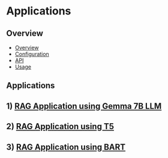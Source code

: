 # Applications

## Overview

- [Overview](#overview)
- [Configuration](#configuration)
- [API](#api)
- [Usage](#usage)


## Applications

## 1) [RAG Application using Gemma 7B LLM](https://github.com/huggingface/transformers/tree/main/examples/pytorch/language-modeling)

## 2) [RAG Application using T5](https://github.com/huggingface/transformers/tree/main/examples/pytorch/language-modeling)

## 3) [RAG Application using BART](https://github.com/huggingface/transformers/tree/main/examples/pytorch/language-modeling)

